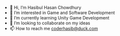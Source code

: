 - 👋 Hi, I’m Hasibul Hasan Chowdhury
- 👀 I’m interested in Game and Software Development
- 🌱 I’m currently learning Unity Game Development
- 💞️ I’m looking to collaborate on my ideas
- 📫 How to reach me coderhasib@duck.com

<!---
heelfulstudio/heelfulstudio is a ✨ special ✨ repository because its `README.md` (this file) appears on your GitHub profile.
You can click the Preview link to take a look at your changes.
--->
